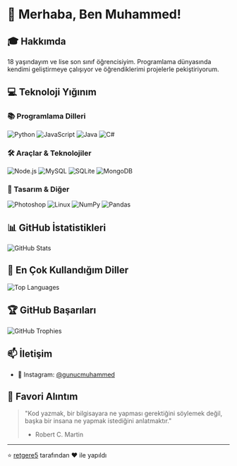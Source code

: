 # 👋 Merhaba, Ben Muhammed!

## 🎓 Hakkımda
18 yaşındayım ve lise son sınıf öğrencisiyim. Programlama dünyasında kendimi geliştirmeye çalışıyor ve öğrendiklerimi projelerle pekiştiriyorum.

## 💻 Teknoloji Yığınım

### 📚 Programlama Dilleri
![Python](https://img.shields.io/badge/Python-3776AB?style=for-the-badge&logo=python&logoColor=white)
![JavaScript](https://img.shields.io/badge/JavaScript-F7DF1E?style=for-the-badge&logo=javascript&logoColor=black)
![Java](https://img.shields.io/badge/Java-ED8B00?style=for-the-badge&logo=openjdk&logoColor=white)
![C#](https://img.shields.io/badge/C%23-239120?style=for-the-badge&logo=c-sharp&logoColor=white)

### 🛠️ Araçlar & Teknolojiler
![Node.js](https://img.shields.io/badge/Node.js-43853D?style=for-the-badge&logo=node.js&logoColor=white)
![MySQL](https://img.shields.io/badge/MySQL-00000F?style=for-the-badge&logo=mysql&logoColor=white)
![SQLite](https://img.shields.io/badge/SQLite-07405E?style=for-the-badge&logo=sqlite&logoColor=white)
![MongoDB](https://img.shields.io/badge/MongoDB-4EA94B?style=for-the-badge&logo=mongodb&logoColor=white)

### 🎨 Tasarım & Diğer
![Photoshop](https://img.shields.io/badge/Adobe%20Photoshop-31A8FF?style=for-the-badge&logo=adobe%20photoshop&logoColor=white)
![Linux](https://img.shields.io/badge/Linux-FCC624?style=for-the-badge&logo=linux&logoColor=black)
![NumPy](https://img.shields.io/badge/NumPy-013243?style=for-the-badge&logo=numpy&logoColor=white)
![Pandas](https://img.shields.io/badge/Pandas-150458?style=for-the-badge&logo=pandas&logoColor=white)

## 📊 GitHub İstatistikleri
![GitHub Stats](https://github-readme-stats.vercel.app/api?username=retgere5&show_icons=true&theme=radical)

## 🌟 En Çok Kullandığım Diller
![Top Languages](https://github-readme-stats.vercel.app/api/top-langs/?username=retgere5&layout=compact&theme=radical)

## 🏆 GitHub Başarıları
![GitHub Trophies](https://github-profile-trophy.vercel.app/?username=retgere5&theme=darkhub)

## 📫 İletişim
- 📸 Instagram: [@gunucmuhammed](https://instagram.com/gunucmuhammed)

## 💭 Favori Alıntım
> "Kod yazmak, bir bilgisayara ne yapması gerektiğini söylemek değil, başka bir insana ne yapmak istediğini anlatmaktır."
> - Robert C. Martin

---

⭐️ [retgere5](https://github.com/retgere5) tarafından ❤️ ile yapıldı
